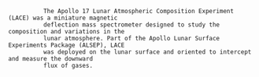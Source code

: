 
              The Apollo 17 Lunar Atmospheric Composition Experiment (LACE) was a miniature magnetic
              deflection mass spectrometer designed to study the composition and variations in the
              lunar atmosphere. Part of the Apollo Lunar Surface Experiments Package (ALSEP), LACE
              was deployed on the lunar surface and oriented to intercept and measure the downward
              flux of gases.
        